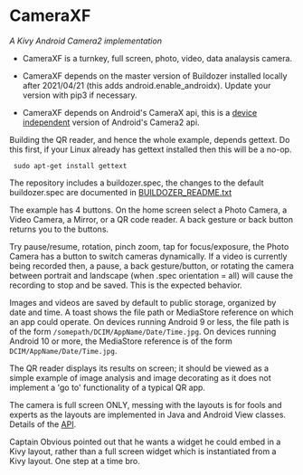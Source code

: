 CameraXF
========

*A Kivy Android Camera2 implementation*

- CameraXF is a turnkey, full screen, photo, video, data analaysis camera.

- CameraXF depends on the master version of Buildozer installed locally after 2021/04/21 (this adds android.enable_androidx). Update your version with pip3 if necessary.

- CameraXF depends on Android's CameraX api, this is a [device independent](https://developer.android.com/training/camerax/devices) version of Android's Camera2 api.

Building the QR reader, and hence the whole example, depends gettext. Do this first, if your Linux already has gettext installed then this will be a no-op.

	 sudo apt-get install gettext

The repository includes a buildozer.spec, the changes to the default buildozer.spec are documented in [BUILDOZER_README.txt](https://github.com/Android-for-Python/CameraXF-Example/blob/main/README.md)

The example has 4 buttons. On the home screen select a Photo Camera, a Video Camera, a Mirror, or a QR code reader. A back gesture or back button returns you to the buttons.

Try pause/resume, rotation, pinch zoom, tap for focus/exposure, the Photo Camera has a button to switch cameras dynamically. If a video is currently being recorded then, a pause, a back gesture/button, or rotating the camera between portrait and landscape (when .spec orientation = all) will cause the recording to stop and be saved. This is the expected behavior.

Images and videos are saved by default to public storage, organized by date and time. A toast shows the file path or MediaStore reference on which an app could operate. On devices running Android 9 or less, the file path is of the form `/somepath/DCIM/AppName/Date/Time.jpg`. On devices running Android 10 or more, the MediaStore reference is of the form `DCIM/AppName/Date/Time.jpg`. 

The QR reader displays its results on screen; it should be viewed as a simple example of image analysis and image decorating as it does not implement a 'go to' functionality of a typical QR app. 

The camera is full screen ONLY, messing with the layouts is for fools and experts as the layouts are implemented in Java and Android View classes. Details of the [API](https://github.com/Android-for-Python/CameraXF-Example/blob/main/cameraxf/cameraxf.py).

Captain Obvious pointed out that he wants a widget he could embed in a Kivy layout, rather than a full screen widget which is instantiated from a Kivy layout. One step at a time bro.



